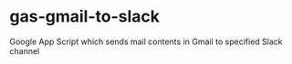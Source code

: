 # gas-gmail-to-slack
Google App Script which sends mail contents in Gmail to specified Slack channel
